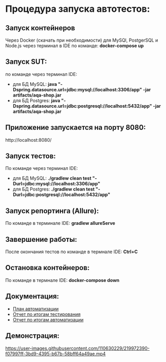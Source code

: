 # Процедура запуска автотестов:

## Запуск контейнеров

Через Docker (скачать при необходимости) для  MySQl, PostgerSQL и Node.js через терминал в IDE по команде:
 **docker-compose up** 
 
## Запуск SUT:

по команде через терминал IDE:
- для БД MySQL: **java "-Dspring.datasource.url=jdbc:mysql://localhost:3306/app" -jar artifacts/aqa-shop.jar**
- для БД Postgres: **java "-Dspring.datasource.url=jdbc:postgresql://localhost:5432/app" -jar artifacts/aqa-shop.jar**
 
## Приложение запускается на порту 8080:
 http://localhost:8080/
 
## Запуск тестов:

По команде через терминал IDE:
-  для БД MySQL: **./gradlew clean test "-Durl=jdbc:mysql://localhost:3306/app"**
-  для БД Postgres: **./gradlew clean test "-Durl=jdbc:postgresql://localhost:5432/app"**
 
## Запуск репортинга (Allure):

По команде в терминале IDE:
**gradlew allureServe**

## Завершение работы:

После окончания тестов по команде в термнале IDE:
**Ctrl+C**

## Остановка контейнеров:

По команде в термнале IDE:
**docker-compose down**

## Документация:

 - [План автоматизации](https://github.com/Aljona1988/Diplomaqa/blob/master/docs/Plan.md)
 - [Отчет по итогам тестирования](https://github.com/Aljona1988/Diplomaqa/blob/master/docs/Report.md)
 - [Отчет по итогам автоматизации](https://github.com/Aljona1988/Diplomaqa/blob/master/docs/Summary.md)

## Демонстрация:

https://user-images.githubusercontent.com/110630229/219972390-f07997ff-3bd9-4395-b67b-58bff64a49ae.mp4

